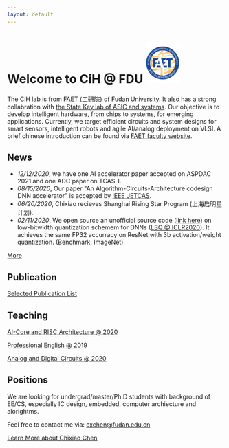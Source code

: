 ```yaml
---
layout: default
---
```


# Welcome to CiH @ FDU ![faet](./assets/img/faetlog.png)

The CiH lab is from [FAET (工研院)](http://faet.fudan.edu.cn/) of [Fudan University](http://www.fudan.edu.cn). It also has a strong collabration with [the State Key lab of ASIC and systems](http://sme.fudan.edu.cn).
Our objective is to develop intelligent hardware, from chips to systems, for emerging applications.
Currently, we target efficient circuits and system designs for smart sensors, intelligent robots and agile AI/analog deployment on VLSI.
A brief chinese introduction can be found via [FAET faculty website](http://faet.fudan.edu.cn/8b/bb/c13533a166843/page.htm).




## News
* _12/12/2020_, we have one AI accelerator paper accepted on ASPDAC 2021 and one ADC paper on TCAS-I. 
* _08/15/2020_, Our paper "An Algorithm-Circuits-Architecture codesign DNN accelerator" is accepted by [IEEE JETCAS](https://ieeexplore.ieee.org/document/9162116).  
* _06/20/2020_, Chixiao recieves Shanghai Rising Star Program (上海启明星计划).
* _02/11/2020_, We open source an unofficial source code ([link here](https://github.com/zhutmost/lsq-net)) on low-bitwidth quantization schemem for DNNs ([LSQ @ ICLR2020](https://arxiv.org/abs/1902.08153)). It achieves the same FP32 accurracy on ResNet with 3b activation/weight quantization. (Benchmark: ImageNet)

[More](./news.md)

## Publication

[Selected Publication List](./pub.md)

## Teaching


[AI-Core and RISC Architecture @ 2020](https://elearning.fudan.edu.cn/courses/26051)

[Professional English @ 2019](./course/peng.md)

[Analog and Digital Circuits @ 2020](./course/ckt20.md)

## Positions

We are looking for undergrad/master/Ph.D students with background of EE/CS, especially IC design, embedded, computer archiecture and alorightms. 

Feel free to contact me via: cxchen@fudan.edu.cn  

[Learn More about Chixiao Chen](./cxchen.md)


